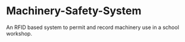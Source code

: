 # Machinery-Safety-System
An RFID based system to permit and record machinery use in a school workshop.
